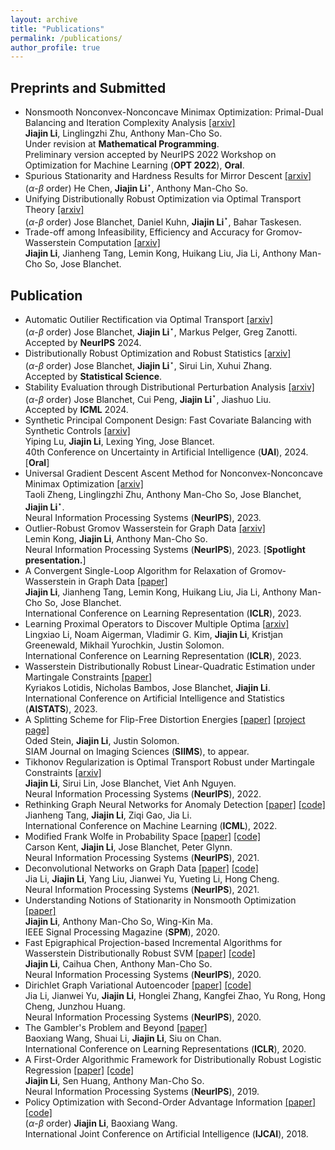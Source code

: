 ```yaml
---
layout: archive
title: "Publications"
permalink: /publications/
author_profile: true
---
```


## Preprints and Submitted


- Nonsmooth Nonconvex-Nonconcave Minimax Optimization: Primal-Dual Balancing and Iteration Complexity Analysis [[arxiv]](https://arxiv.org/abs/2209.10825) <br>
  **Jiajin Li**, Linglingzhi Zhu, Anthony Man-Cho So. <br>
  Under revision at **Mathematical Programming**. <br>Preliminary version accepted by NeurIPS 2022 Workshop on Optimization for Machine Learning (**OPT 2022**), **Oral**.
- Spurious Stationarity and Hardness Results for Mirror Descent [[arxiv]](https://arxiv.org/abs/2404.08073) <br>($\alpha$-$\beta$ order) He Chen,  **Jiajin Li**$^\star$, Anthony Man-Cho So.<br>
- Unifying Distributionally Robust Optimization via Optimal Transport Theory  [[arxiv]](https://arxiv.org/abs/2308.05414) <br>($\alpha$-$\beta$ order) Jose Blanchet, Daniel Kuhn,  **Jiajin Li**$^\star$, Bahar Taskesen. <br>
- Trade-off among Infeasibility, Efficiency and Accuracy for Gromov-Wasserstein Computation [[arxiv]](https://arxiv.org/abs/2205.08115) <br>
  **Jiajin Li**,  Jianheng Tang, Lemin Kong, Huikang Liu,  Jia Li, Anthony Man-Cho So, Jose 
  Blanchet. <br>




## Publication
- Automatic Outilier Rectification via  Optimal Transport [[arxiv]](https://arxiv.org/abs/2403.14067)<br> ($\alpha$-$\beta$ order) Jose Blanchet,  **Jiajin Li**$^\star$, Markus Pelger, Greg Zanotti. <br>
Accepted by **NeurIPS** 2024. 
- Distributionally Robust Optimization and Robust Statistics  [[arxiv]](https://arxiv.org/abs/2401.14655) <br>($\alpha$-$\beta$ order) Jose Blanchet,  **Jiajin Li**$^\star$, Sirui Lin, Xuhui Zhang. <br>
Accepted  by **Statistical Science**. 
- Stability Evaluation through Distributional Perturbation Analysis [[arxiv]](https://arxiv.org/abs/2405.03198) <br>($\alpha$-$\beta$ order) Jose Blanchet, Cui Peng,  **Jiajin Li**$^\star$, Jiashuo Liu. <br>
Accepted by **ICML** 2024. 
-  Synthetic Principal Component Design: Fast Covariate Balancing with Synthetic Controls [[arxiv]](https://arxiv.org/pdf/2211.15241) <br> 
Yiping Lu, **Jiajin Li**, Lexing Ying, Jose Blancet. <br>
 40th Conference on Uncertainty in Artificial Intelligence (**UAI**), 2024. [**Oral**]
- Universal Gradient Descent Ascent Method for Nonconvex-Nonconcave Minimax Optimization [[arxiv]](https://arxiv.org/abs/2212.12978) <br> 
Taoli Zheng, Linglingzhi Zhu, Anthony Man-Cho So, Jose Blanchet, **Jiajin Li**$^\star$. <br>
Neural Information Processing Systems (**NeurIPS**), 2023.
- Outlier-Robust Gromov Wasserstein for Graph Data [[arxiv]](https://arxiv.org/abs/2302.04610) <br>
  Lemin Kong, **Jiajin Li**, Anthony Man-Cho So. <br>
  Neural Information Processing Systems (**NeurIPS**), 2023. [**Spotlight presentation.**]
- A Convergent Single-Loop Algorithm for Relaxation of Gromov-Wasserstein in Graph Data [[paper]](https://openreview.net/pdf?id=0jxPyVWmiiF)<br>
  **Jiajin Li**,  Jianheng Tang, Lemin Kong, Huikang Liu,  Jia Li, Anthony Man-Cho So, Jose Blanchet. <br>International Conference on Learning Representation  (**ICLR**), 2023.
- Learning Proximal Operators to Discover Multiple Optima [[arxiv\]](https://arxiv.org/pdf/2201.11945.pdf) <br>
  Lingxiao Li, Noam Aigerman, Vladimir G. Kim, **Jiajin Li**, Kristjan Greenewald, Mikhail Yurochkin, Justin Solomon. <br>
  International Conference on Learning Representation  (**ICLR**), 2023.
- Wasserstein Distributionally Robust Linear-Quadratic Estimation under Martingale Constraints [[paper]](https://proceedings.mlr.press/v206/lotidis23a/lotidis23a.pdf) <br>Kyriakos Lotidis, Nicholas Bambos, Jose Blanchet,  **Jiajin Li**. <br>International Conference on Artificial Intelligence and Statistics (**AISTATS**), 2023.
- A Splitting Scheme for Flip-Free Distortion Energies [[paper]](https://arxiv.org/abs/2107.05200) [[project page]](http://odedstein.com/projects/flip-free-parametrization/index.html) <br>
  Oded Stein, **Jiajin Li**, Justin Solomon. <br>
  SIAM Journal on Imaging Sciences (**SIIMS**), to appear.
- Tikhonov Regularization is Optimal Transport Robust under Martingale Constraints [[arxiv]](https://arxiv.org/abs/2210.01413) <br>
   **Jiajin Li**, Sirui Lin, Jose Blanchet, Viet Anh Nguyen. <br>
  Neural Information Processing Systems (**NeurIPS**), 2022. 
- Rethinking Graph Neural Networks for Anomaly Detection [[paper]](https://arxiv.org/abs/2205.15508) [[code]]() <br>
  Jianheng Tang, **Jiajin Li**, Ziqi Gao, Jia Li. <br>
  International Conference on Machine Learning (**ICML**), 2022. 
- Modified Frank Wolfe in Probability Space [[paper]](https://proceedings.neurips.cc/paper/2021/hash/79121bb953a3bd47c076f20234bafd2e-Abstract.html) [[code]]() <br>
  Carson Kent, **Jiajin Li**, Jose Blanchet, Peter Glynn. <br>
  Neural Information Processing Systems (**NeurIPS**), 2021. 
- Deconvolutional Networks on Graph Data [[paper]](https://arxiv.org/abs/2110.15528) [[code]]() <br>
  Jia Li, **Jiajin Li**, Yang Liu, Jianwei Yu, Yueting Li, Hong Cheng. <br>
  Neural Information Processing Systems (**NeurIPS**), 2021. 
- Understanding Notions of Stationarity in Nonsmooth Optimization [[paper]](https://ieeexplore.ieee.org/document/9186389) <br>
  **Jiajin Li**, Anthony Man-Cho So, Wing-Kin Ma. <br>
   IEEE Signal Processing Magazine (**SPM**), 2020. 
- Fast Epigraphical Projection-based Incremental Algorithms for Wasserstein Distributionally Robust SVM [[paper]](https://arxiv.org/abs/2010.12865) [[code]]() <br>
  **Jiajin Li**, Caihua Chen, Anthony Man-Cho So. <br>
  Neural Information Processing Systems (**NeurIPS**), 2020.
- Dirichlet Graph Variational Autoencoder  [[paper]](https://arxiv.org/abs/2010.04408) [[code]]() <br>
  Jia Li, Jianwei Yu, **Jiajin Li**, Honglei Zhang, Kangfei Zhao, Yu Rong, Hong Cheng, Junzhou Huang. <br>
  Neural Information Processing Systems (**NeurIPS**), 2020.
- The Gambler's Problem and Beyond   [[paper]](https://arxiv.org/abs/2001.00102) <br>
  Baoxiang Wang, Shuai Li, **Jiajin Li**, Siu on Chan. <br>
  International Conference on Learning Representations (**ICLR**), 2020. 
- A First-Order Algorithmic Framework for  Distributionally Robust Logistic Regression  [[paper]](https://arxiv.org/abs/1910.12778) [[code]](https://github.com/gerrili1996/DRLR_NIPS2019_exp)<br>
  **Jiajin Li**, Sen Huang, Anthony Man-Cho So. <br>
  Neural Information Processing Systems (**NeurIPS**), 2019. 
- Policy Optimization with Second-Order Advantage Information  [[paper]](https://arxiv.org/abs/1805.03586) [[code]](https://github.com/wangbx66/Action-Subspace-Dependent) <br>($\alpha$-$\beta$ order) **Jiajin Li**, Baoxiang Wang.  <br>
  International Joint Conference on Artificial Intelligence (**IJCAI**), 2018. 
